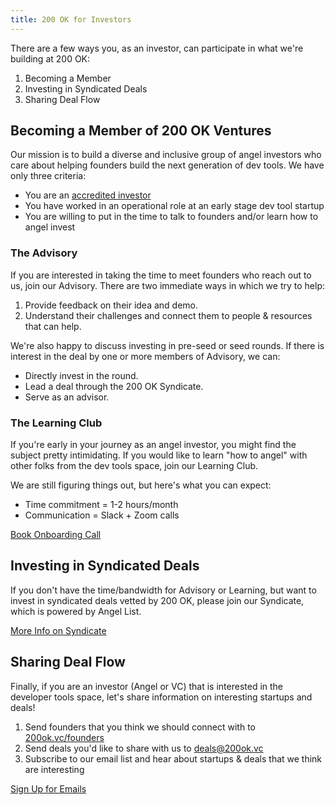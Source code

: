 ```yaml
---
title: 200 OK for Investors
---
```

There are a few ways you, as an investor, can participate in what we're building at 200 OK:

1. Becoming a Member
2. Investing in Syndicated Deals
3. Sharing Deal Flow

## Becoming a Member of 200 OK Ventures

Our mission is to build a diverse and inclusive group of angel investors who care about helping founders build the next generation of dev tools. We have only three criteria:

- You are an [accredited investor](https://www.nerdwallet.com/blog/investing/what-is-an-accredited-investor/)
- You have worked in an operational role at an early stage dev tool startup
- You are willing to put in the time to talk to founders and/or learn how to angel invest

### The Advisory 

If you are interested in taking the time to meet founders who reach out to us, join our Advisory. There are two immediate ways in which we try to help:

1. Provide feedback on their idea and demo.
2. Understand their challenges and connect them to people &amp; resources that can help.

We're also happy to discuss investing in pre-seed or seed rounds. If there is interest in the deal by one or more members of Advisory, we can:

- Directly invest in the round.
- Lead a deal through the 200 OK Syndicate.
- Serve as an advisor.

### The Learning Club

If you're early in your journey as an angel investor, you might find the subject pretty intimidating. If you would like to learn "how to angel" with other folks from the dev tools space, join our Learning Club.

We are still figuring things out, but here's what you can expect:

- Time commitment = 1-2 hours/month
- Communication = Slack + Zoom calls

<div class="cta"><a href="http://calendly.com/carter-rabasa">Book Onboarding Call</a></div>

## Investing in Syndicated Deals

If you don't have the time/bandwidth for Advisory or Learning, but want to invest in syndicated deals vetted by 200 OK, please join our Syndicate, which is powered by Angel List.

<div class="cta"><a href="/syndicate">More Info on Syndicate</a></div>

## Sharing Deal Flow

Finally, if you are an investor (Angel or VC) that is interested in the developer tools space, let's share information on interesting startups and deals!

1. Send founders that you think we should connect with to [200ok.vc/founders](/founders)
2. Send deals you'd like to share with us to deals@200ok.vc
3. Subscribe to our email list and hear about startups &amp; deals that we think are interesting

<div class="cta"><a href="https://airtable.com/shr4OX3G95oRTzKiU">Sign Up for Emails</a></div>


